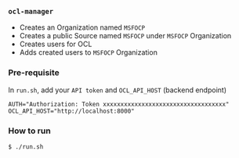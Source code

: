 ### `ocl-manager`

- Creates an Organization named `MSFOCP`
- Creates a public Source named `MSFOCP` under `MSFOCP` Organization
- Creates users for OCL
- Adds created users to `MSFOCP` Organization


### Pre-requisite
In `run.sh`, add your `API token` and `OCL_API_HOST` (backend endpoint)
```
AUTH="Authorization: Token xxxxxxxxxxxxxxxxxxxxxxxxxxxxxxxxxxx"
OCL_API_HOST="http://localhost:8000"
```

### How to run
```
$ ./run.sh
```
